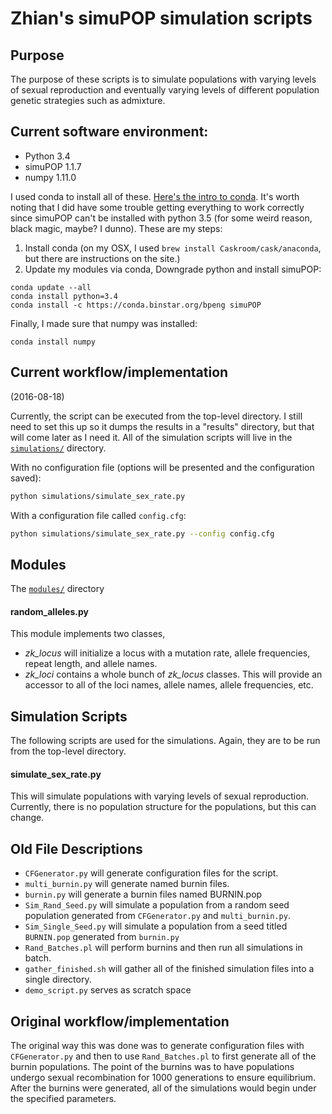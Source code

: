 # Zhian's simuPOP simulation scripts

## Purpose

The purpose of these scripts is to simulate populations with varying levels of
sexual reproduction and eventually varying levels of different population
genetic strategies such as admixture. 

## Current software environment:

 - Python 3.4
 - simuPOP 1.1.7
 - numpy 1.11.0

I used conda to install all of these. [Here's the intro to conda][conda]. It's
worth noting that I did have some trouble getting everything to work correctly
since simuPOP can't be installed with python 3.5 (for some weird reason, black
magic, maybe? I dunno). These are my steps:

1. Install conda (on my OSX, I used `brew install Caskroom/cask/anaconda`, but
   there are instructions on the site.)
2. Update my modules via conda, Downgrade python and install simuPOP:

```
conda update --all 
conda install python=3.4 
conda install -c https://conda.binstar.org/bpeng simuPOP
``` 

Finally, I made sure that numpy was installed:

```
conda install numpy
```

## Current workflow/implementation

(2016-08-18)

Currently, the script can be executed from the top-level directory. I still need
to set this up so it dumps the results in a "results" directory, but that will
come later as I need it. All of the simulation scripts will live in the 
[`simulations/`][simulations] directory.

With no configuration file (options will be presented and the configuration saved):

```sh
python simulations/simulate_sex_rate.py
```

With a configuration file called `config.cfg`:

```sh
python simulations/simulate_sex_rate.py --config config.cfg
```

## Modules

The [`modules/`][modules] directory

#### random_alleles.py

This module implements two classes, 

 - *zk_locus* will initialize a locus with a mutation rate, allele frequencies,
   repeat length, and allele names.
 - *zk_loci* contains a whole bunch of *zk_locus* classes. This will provide an
   accessor to all of the loci names, allele names, allele frequencies, etc.

## Simulation Scripts

The following scripts are used for the simulations. Again, they are to be run 
from the top-level directory.

#### simulate_sex_rate.py

This will simulate populations with varying levels of sexual reproduction.
Currently, there is no population structure for the populations, but this can
change.

## Old File Descriptions


- `CFGenerator.py` will generate configuration files for the script. 
- `multi_burnin.py` will generate named burnin files.
- `burnin.py` will generate a burnin files named BURNIN.pop
- `Sim_Rand_Seed.py` will simulate a population from a random seed population
generated from `CFGenerator.py` and `multi_burnin.py`.
- `Sim_Single_Seed.py` will simulate a population from a seed titled `BURNIN.pop`
generated from `burnin.py`
- `Rand_Batches.pl` will perform burnins and then run all simulations in batch. 
- `gather_finished.sh` will gather all of the finished simulation files into a
single directory.
- `demo_script.py` serves as scratch space


## Original workflow/implementation

The original way this was done was to generate configuration files with
`CFGenerator.py` and then to use `Rand_Batches.pl` to first generate all of the
burnin populations. The point of the burnins was to have populations undergo
sexual recombination for 1000 generations to ensure equilibrium. After the
burnins were generated, all of the simulations would begin under the specified
parameters.


[conda]: http://conda.pydata.org/docs/intro.html
[modules]: ./modules
[simulations]: ./simulations